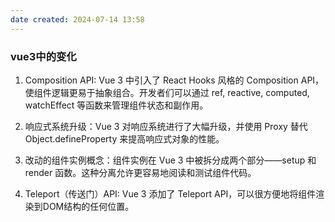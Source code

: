 ```yaml
---
date created: 2024-07-14 13:58
---
```


### vue3中的变化

1. Composition API: Vue 3 中引入了 React Hooks 风格的 Composition API，使组件逻辑更易于抽象组合。开发者们可以通过 ref, reactive, computed, watchEffect 等函数来管理组件状态和副作用。

2. 响应式系统升级：Vue 3 对响应系统进行了大幅升级，并使用 Proxy 替代 Object.defineProperty 来提高响应式对象的性能。

3. 改动的组件实例概念：组件实例在 Vue 3 中被拆分成两个部分——setup 和 render 函数。这种分离允许更容易地阅读和测试组件代码。

4. Teleport（传送门）API: Vue 3 添加了 Teleport API，可以很方便地将组件渲染到DOM结构的任何位置。
